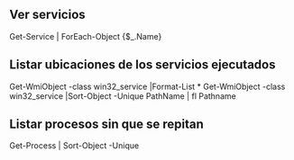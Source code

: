 ## Ver servicios 

Get-Service | ForEach-Object {$_.Name}


## Listar ubicaciones de los servicios ejecutados 

Get-WmiObject -class win32_service |Format-List *
Get-WmiObject -class win32_service |Sort-Object -Unique PathName | fl Pathname

## Listar procesos sin que se repitan 

Get-Process | Sort-Object -Unique

